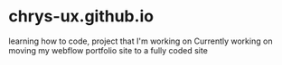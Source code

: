 # chrys-ux.github.io
learning how to code, project that I'm working on
Currently working on moving my webflow portfolio site to a fully coded site
